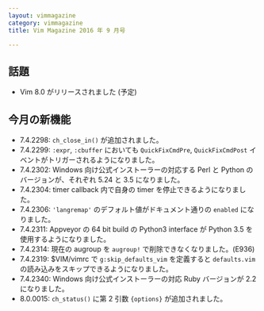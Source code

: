 ```yaml
---
layout: vimmagazine
category: vimmagazine
title: Vim Magazine 2016 年 9 月号

---
```


## 話題

*   Vim 8.0 がリリースされました (予定)

## 今月の新機能

*   7.4.2298: `ch_close_in()` が追加されました。
*   7.4.2299: `:expr`, `:cbuffer` においても `QuickFixCmdPre`, `QuickFixCmdPost` イベントがトリガーされるようになりました。
*   7.4.2302: Windows 向け公式インストーラーの対応する Perl と Python のバージョンが、それぞれ 5.24 と 3.5 になりました。
*   7.4.2304: timer callback 内で自身の timer を停止できるようになりました。
*   7.4.2306: `'langremap'` のデフォルト値がドキュメント通りの `enabled` になりました。
*   7.4.2311: Appveyor の 64 bit build の Python3 interface が Python 3.5 を使用するようになりました。
*   7.4.2314: 現在の augroup を `augroup!` で削除できなくなりました。(E936)
*   7.4.2319: $VIM/vimrc で `g:skip_defaults_vim` を定義すると `defaults.vim` の読み込みをスキップできるようになりました。
*   7.4.2340: Windows 向け公式インストーラーの対応 Ruby バージョンが 2.2 になりました。
*   8.0.0015: `ch_status()` に第 2 引数 `{options}` が追加されました。
